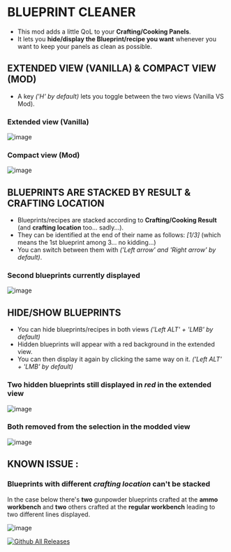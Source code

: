 # BLUEPRINT CLEANER

* This mod adds a little QoL to your **Crafting/Cooking Panels**.
* It lets you **hide/display the Blueprint/recipe you want** whenever you want to keep your panels as clean as possible.

## EXTENDED VIEW (VANILLA) & COMPACT VIEW (MOD)

* A key *('H' by default)* lets you toggle between the two views (Vanilla VS Mod).


### Extended view (Vanilla)
![image](https://github.com/user-attachments/assets/3489b8e5-c159-49e9-b208-de0817f20bf1)

### Compact view (Mod)
![image](https://github.com/user-attachments/assets/4506fcfd-f3e0-4965-a52a-9757d3d33f33)

## BLUEPRINTS ARE STACKED BY RESULT & CRAFTING LOCATION
* Blueprints/recipes are stacked according to **Crafting/Cooking Result** (and **crafting location** too... sadly...).
* They can be identified at the end of their name as follows: *[1/3]* (which means the 1st blueprint among 3... no kidding...)
* You can switch between them with *('Left arrow' and 'Right arrow' by default)*.

### Second blueprints currently displayed
![image](https://github.com/user-attachments/assets/9d3c7a17-7a5a-49c1-913c-7ca1db4978f2)

## HIDE/SHOW BLUEPRINTS
* You can hide blueprints/recipes in both views *('Left ALT' + 'LMB' by default)*
* Hidden blueprints will appear with a red background in the extended view.
* You can then display it again by clicking the same way on it. *('Left ALT' + 'LMB' by default)*

### Two hidden blueprints still displayed in *red* in the extended view
![image](https://github.com/user-attachments/assets/0bd54555-6009-4a17-8b64-28e2eeaa0c77)

### Both removed from the selection in the modded view
![image](https://github.com/user-attachments/assets/2fac716d-895b-461b-a495-6121aae59a31)

## KNOWN ISSUE :

### Blueprints with different *crafting location* can't be stacked
In the case below there's **two** gunpowder blueprints crafted at the **ammo workbench** and **two** others crafted at the **regular workbench** leading to two different lines displayed.

![image](https://github.com/user-attachments/assets/2385e2a8-5b0e-4c2b-9f71-751c34bdfab7)


[![Github All Releases](https://img.shields.io/github/downloads/RomainDeschampsFR/BlueprintCleaner/total.svg)]()
